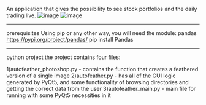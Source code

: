 An application that gives the possibility to see stock portfolios and the daily trading live.
![image](https://github.com/HagaiSaar/Hagai-Saar/assets/157474708/ee250ac7-c945-4490-91ab-d28154739ab5)
![image](https://github.com/HagaiSaar/Hagai-Saar/assets/157474708/d724c14d-8ddc-4e6a-8250-b73c761f391d)

******************************************************
prerequisites
Using pip or any other way, you will need the module:
pandas
https://pypi.org/project/pandas/
pip install Pandas

*******************************************************
python project
the project contains four files:

1)autofeather_photoshop.py - contains the function that creates a feathered version of a single image
2)autofeather.py - has all of the GUI logic generated by PyQt5, and some functionality of browsing directories and getting the correct data from the user
3)autofeather_main.py - main file for running with some PyQt5 necessities in it
